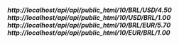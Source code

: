 
<H5>
http://localhost/api/api/public_html/10/BRL/USD/4.50
<BR>
http://localhost/api/api/public_html/10/USD/BRL/1.00
<BR>
http://localhost/api/api/public_html/10/BRL/EUR/5.70
<BR>
http://localhost/api/api/public_html/10/EUR/BRL/1.00
</H5>
